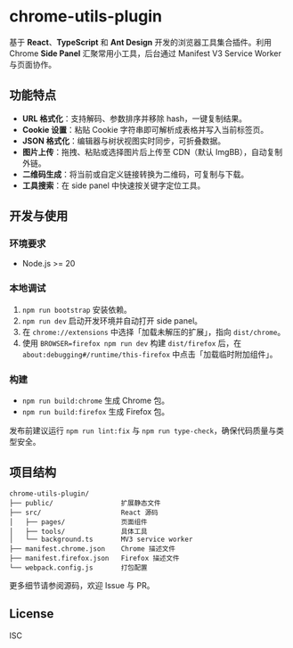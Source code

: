 # chrome-utils-plugin

基于 **React**、**TypeScript** 和 **Ant Design** 开发的浏览器工具集合插件。利用 Chrome **Side Panel** 汇聚常用小工具，后台通过 Manifest V3 Service Worker 与页面协作。

## 功能特点

- **URL 格式化**：支持解码、参数排序并移除 hash，一键复制结果。
- **Cookie 设置**：粘贴 Cookie 字符串即可解析成表格并写入当前标签页。
- **JSON 格式化**：编辑器与树状视图实时同步，可折叠数据。
- **图片上传**：拖拽、粘贴或选择图片后上传至 CDN（默认 ImgBB），自动复制外链。
- **二维码生成**：将当前或自定义链接转换为二维码，可复制与下载。
- **工具搜索**：在 side panel 中快速按关键字定位工具。

## 开发与使用

### 环境要求
- Node.js >= 20

### 本地调试
1. `npm run bootstrap` 安装依赖。
2. `npm run dev` 启动开发环境并自动打开 side panel。
3. 在 `chrome://extensions` 中选择「加载未解压的扩展」，指向 `dist/chrome`。
4. 使用 `BROWSER=firefox npm run dev` 构建 `dist/firefox` 后，在 `about:debugging#/runtime/this-firefox` 中点击「加载临时附加组件」。

### 构建
- `npm run build:chrome` 生成 Chrome 包。
- `npm run build:firefox` 生成 Firefox 包。

发布前建议运行 `npm run lint:fix` 与 `npm run type-check`，确保代码质量与类型安全。

## 项目结构

```
chrome-utils-plugin/
├── public/                 扩展静态文件
├── src/                    React 源码
│   ├── pages/              页面组件
│   ├── tools/              具体工具
│   └── background.ts       MV3 service worker
├── manifest.chrome.json    Chrome 描述文件
├── manifest.firefox.json   Firefox 描述文件
└── webpack.config.js       打包配置
```

更多细节请参阅源码，欢迎 Issue 与 PR。

## License

ISC

